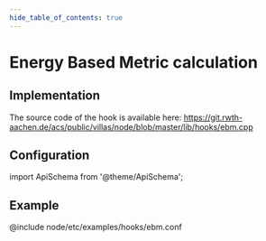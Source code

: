 ```yaml
---
hide_table_of_contents: true
---
```


# Energy Based Metric calculation

## Implementation

The source code of the hook is available here:
https://git.rwth-aachen.de/acs/public/villas/node/blob/master/lib/hooks/ebm.cpp

## Configuration

import ApiSchema from '@theme/ApiSchema';

<ApiSchema example pointer="#/components/schemas/ebm" />

## Example

@include node/etc/examples/hooks/ebm.conf
